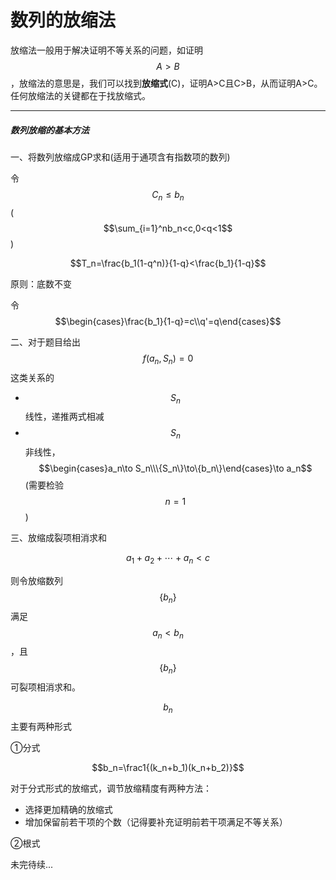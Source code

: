 # 数列的放缩法

放缩法一般用于解决证明不等关系的问题，如证明$$A>B$$，放缩法的意思是，我们可以找到**放缩式**(C)，证明A>C且C>B，从而证明A>C。任何放缩法的关键都在于找放缩式。

---

##### 数列放缩的基本方法

一、将数列放缩成GP求和(适用于通项含有指数项的数列)

令$$C_n\le b_n$$($$\sum_{i=1}^nb_n<c,0<q<1$$)

$$T_n=\frac{b_1(1-q^n)}{1-q}<\frac{b_1}{1-q}$$

原则：底数不变

令$$\begin{cases}\frac{b_1}{1-q}=c\\q'=q\end{cases}$$

二、对于题目给出$$f(a_n,S_n)=0$$这类关系的

* $$S_n$$线性，递推两式相减
* $$S_n$$非线性，$$\begin{cases}a_n\to S_n\\\{S_n\}\to\{b_n\}\end{cases}\to a_n$$(需要检验$$n=1$$)

三、放缩成裂项相消求和

$$a_1+a_2+\cdots+a_n<c$$

则令放缩数列$$\{b_n\}$$满足$$a_n<b_n$$，且$$\{b_n\}$$可裂项相消求和。

$$b_n$$主要有两种形式

①分式

$$b_n=\frac1{(k_n+b_1)(k_n+b_2)}$$

对于分式形式的放缩式，调节放缩精度有两种方法：

* 选择更加精确的放缩式
* 增加保留前若干项的个数（记得要补充证明前若干项满足不等关系）

②根式

未完待续...